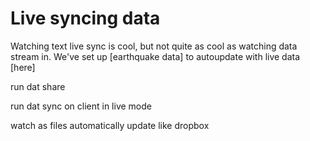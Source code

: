 # Live syncing data

Watching text live sync is cool, but not quite as cool as watching data stream in. We've set up [earthquake data] to autoupdate with live data [here]


run dat share

run dat sync on client in live mode

watch as files automatically update like dropbox
